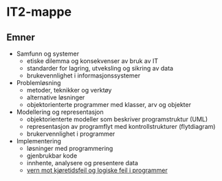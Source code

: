 # IT2-mappe

## Emner

- Samfunn og systemer
  - etiske dilemma og konsekvenser av bruk av IT
  - standarder for lagring, utveksling og sikring av data
  - brukevennlighet i informasjonssystemer
- Problemløsning
  - metoder, teknikker og verktøy
  - alternative løsninger
  - objektorienterte programmer med klasser, arv og objekter
- Modellering og representasjon
  - objektorienterte modeller som beskriver programstruktur (UML)
  - representasjon av programflyt med kontrollstrukturer (flytdiagram)
  - brukervennlighet i programmer
- Implementering
  - løsninger med programmering
  - gjenbrukbar kode
  - innhente, analysere og presentere data
  - [vern mot kjøretidsfeil og logiske feil i programmer](./implementering/feilhaandtering.md)
